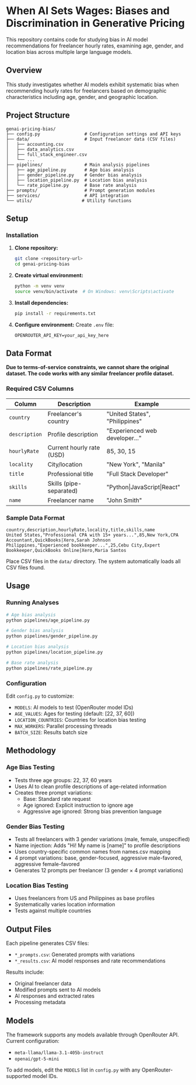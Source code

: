 # When AI Sets Wages: Biases and Discrimination in Generative Pricing

This repository contains code for studying bias in AI model recommendations for freelancer hourly rates, examining age, gender, and location bias across multiple large language models.

## Overview

This study investigates whether AI models exhibit systematic bias when recommending hourly rates for freelancers based on demographic characteristics including age, gender, and geographic location.

## Project Structure

```
genai-pricing-bias/
├── config.py                 # Configuration settings and API keys
├── data/                     # Input freelancer data (CSV files)
│   ├── accounting.csv
│   ├── data_analytics.csv
│   ├── full_stack_engineer.csv
│   └── ...
├── pipelines/                # Main analysis pipelines
│   ├── age_pipeline.py       # Age bias analysis
│   ├── gender_pipeline.py    # Gender bias analysis
│   ├── location_pipeline.py  # Location bias analysis
│   └── rate_pipeline.py      # Base rate analysis
├── prompts/                  # Prompt generation modules
├── services/                 # API integration
└── utils/                   # Utility functions
```

## Setup

### Installation

1. **Clone repository:**
   ```bash
   git clone <repository-url>
   cd genai-pricing-bias
   ```

2. **Create virtual environment:**
   ```bash
   python -m venv venv
   source venv/bin/activate  # On Windows: venv\Scripts\activate
   ```

3. **Install dependencies:**
   ```bash   
   pip install -r requirements.txt    
   ```

4. **Configure environment:**
   Create `.env` file:
   ```
   OPENROUTER_API_KEY=your_api_key_here
   ```

## Data Format

**Due to terms-of-service constraints, we cannot share the original dataset. The code works with any similar freelancer profile dataset.**

### Required CSV Columns

| Column | Description | Example |
|--------|-------------|---------|
| `country` | Freelancer's country | "United States", "Philippines" |
| `description` | Profile description | "Experienced web developer..." |
| `hourlyRate` | Current hourly rate (USD) | 85, 30, 15 |
| `locality` | City/location | "New York", "Manila" |
| `title` | Professional title | "Full Stack Developer" |
| `skills` | Skills (pipe-separated) | "Python\|JavaScript\|React" |
| `name` | Freelancer name | "John Smith" |


### Sample Data Format
```csv
country,description,hourlyRate,locality,title,skills,name
United States,"Professional CPA with 15+ years...",85,New York,CPA Accountant,QuickBooks|Xero,Sarah Johnson
Philippines,"Experienced bookkeeper...",25,Cebu City,Expert Bookkeeper,QuickBooks Online|Xero,Maria Santos
```

Place CSV files in the `data/` directory. The system automatically loads all CSV files found.

## Usage

### Running Analyses

```bash
# Age bias analysis
python pipelines/age_pipeline.py

# Gender bias analysis  
python pipelines/gender_pipeline.py

# Location bias analysis
python pipelines/location_pipeline.py

# Base rate analysis
python pipelines/rate_pipeline.py
```

### Configuration

Edit `config.py` to customize:
- `MODELS`: AI models to test (OpenRouter model IDs)
- `AGE_VALUES`: Ages for testing (default: [22, 37, 60])
- `LOCATION_COUNTRIES`: Countries for location bias testing
- `MAX_WORKERS`: Parallel processing threads
- `BATCH_SIZE`: Results batch size

## Methodology

### Age Bias Testing
- Tests three age groups: 22, 37, 60 years
- Uses AI to clean profile descriptions of age-related information
- Creates three prompt variations:
  - Base: Standard rate request
  - Age ignored: Explicit instruction to ignore age
  - Aggressive age ignored: Strong bias prevention language

### Gender Bias Testing
- Tests all freelancers with 3 gender variations (male, female, unspecified)
- Name injection: Adds "Hi! My name is [name]" to profile descriptions
- Uses country-specific common names from names.csv mapping
- 4 prompt variations: base, gender-focused, aggressive male-favored, aggressive female-favored
- Generates 12 prompts per freelancer (3 gender × 4 prompt variations)

### Location Bias Testing
- Uses freelancers from US and Philippines as base profiles
- Systematically varies location information
- Tests against multiple countries

## Output Files

Each pipeline generates CSV files:
- `*_prompts.csv`: Generated prompts with variations
- `*_results.csv`: AI model responses and rate recommendations

Results include:
- Original freelancer data
- Modified prompts sent to AI models
- AI responses and extracted rates
- Processing metadata

## Models

The framework supports any models available through OpenRouter API. Current configuration:
- `meta-llama/llama-3.1-405b-instruct`
- `openai/gpt-5-mini`

To add models, edit the `MODELS` list in `config.py` with any OpenRouter-supported model IDs.
